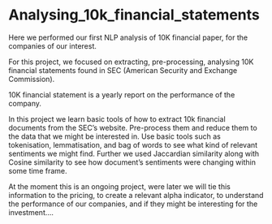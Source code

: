 # Analysing_10k_financial_statements
Here we performed our first NLP analysis of 10K financial paper, for the companies of our interest.

For this project, we focused on extracting, pre-processing, analysing 10K financial statements found in SEC (American Security and Exchange Commission).

10K financial statement is a yearly report on the performance of the company.

In this project we learn basic tools of how to extract 10k financial documents from the SEC’s website.
Pre-process them and reduce them to the data that we might be interested in.
Use basic tools such as tokenisation, lemmatisation, and bag of words to see what kind of relevant sentiments we might find.
Further we used Jaccardian similarity along with Cosine similarity to see how document’s sentiments were changing within some time frame. 

At the moment this is an ongoing project, were later we will tie this information to the pricing, to create a relevant alpha indicator, to understand the performance of our companies, and if they might be interesting for the investment….
